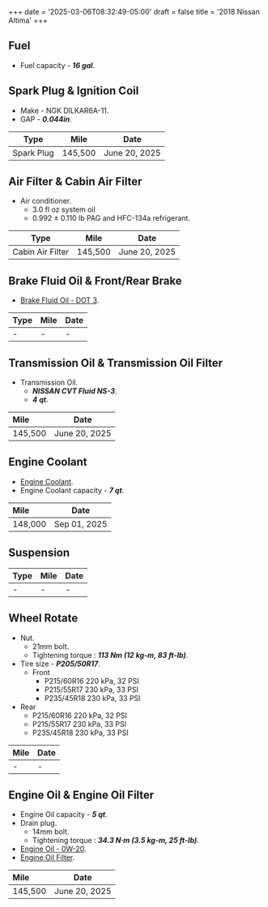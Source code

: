 +++
date = '2025-03-06T08:32:49-05:00'
draft = false
title = '2018 Nissan Altima'
+++

## Fuel

- Fuel capacity - **_16 gal_**.

## Spark Plug & Ignition Coil

- Make - NGK DILKAR6A-11.
- GAP - **_0.044in_**.

|    Type    |  Mile   |     Date      |
| :--------: | :-----: | :-----------: |
| Spark Plug | 145,500 | June 20, 2025 |

## Air Filter & Cabin Air Filter

- Air conditioner.
  - 3.0 fl oz system oil
  - 0.992 ± 0.110 lb PAG and HFC-134a refrigerant.

|       Type       |  Mile   |     Date      |
| :--------------: | :-----: | :-----------: |
| Cabin Air Filter | 145,500 | June 20, 2025 |

## Brake Fluid Oil & Front/Rear Brake

- [Brake Fluid Oil - DOT 3](https://www.walmart.com/ip/Super-Tech-DOT-3-Brake-Fluid-32-oz/16821254).

| Type | Mile | Date |
| :--- | :--- | ---- |
| -    | -    | -    |

## Transmission Oil & Transmission Oil Filter

- Transmission Oil.
  - **_NISSAN CVT Fluid NS-3_**.
  - **_4 qt_**.

| Mile    | Date          |
| :------ | ------------- |
| 145,500 | June 20, 2025 |

## Engine Coolant

- [Engine Coolant](https://www.walmart.com/ip/SUPER-TECH-AFC-ASIAN-BLUE-5050-PREDILUTED-1-GAL/3636570281).
- Engine Coolant capacity - **_7 qt_**.

| Mile    | Date         |
| :------ | ------------ |
| 148,000 | Sep 01, 2025 |

## Suspension

| Type | Mile | Date |
| :--- | :--- | ---- |
| -    | -    | -    |

## Wheel Rotate

- Nut.
  - 21mm bolt.
  - Tightening torque : **_113 Nm (12 kg-m, 83 ft-lb)_**.
- Tire size - **_P205/50R17_**.
  - Front
    - P215/60R16 220 kPa, 32 PSI
    - P215/55R17 230 kPa, 33 PSI
    - P235/45R18 230 kPa, 33 PSI
- Rear
  - P215/60R16 220 kPa, 32 PSI
  - P215/55R17 230 kPa, 33 PSI
  - P235/45R18 230 kPa, 33 PSI

| Mile | Date |
| :--- | ---- |
| -    | -    |

## Engine Oil & Engine Oil Filter

- Engine Oil capacity - **_5 qt_**.
- Drain plug.
  - 14mm bolt.
  - Tightening torque : **_34.3 N·m (3.5 kg-m, 25 ft-lb)_**.
- [Engine Oil - 0W-20](https://www.walmart.com/ip/Super-Tech-Advanced-Full-Synthetic-Motor-Oil-SAE-0W-20-5-Quarts/616333951).
- [Engine Oil Filter](https://www.walmart.com/ip/Super-Tech-ST6607-10K-Mile-Spin-On-Motor-Oil-Filter-Fits-Honda-and-Infiniti-Vehicles-Fits-select-1998-2023-NISSAN-ALTIMA-2002-2023-HONDA-CR-V/506906164).

| Mile    | Date          |
| :------ | ------------- |
| 145,500 | June 20, 2025 |
